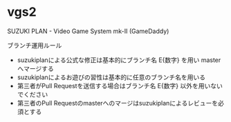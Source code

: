 vgs2
====

SUZUKI PLAN - Video Game System mk-II (GameDaddy)

ブランチ運用ルール
- suzukiplanによる公式な修正は基本的にブランチ名 E{数字} を用い master へマージする
- suzukiplanによるお遊びの習性は基本的に任意のブランチ名を用いる
- 第三者がPull Requestを送信する場合はブランチ名 E{数字} 以外を用いないでください
- 第三者のPull Requestのmasterへのマージはsuzukiplanによるレビューを必須とする
